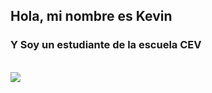 ## Hola, mi nombre es Kevin 
### Y Soy un estudiante de la escuela CEV 
<html>
<br>

<img src = "https://png.pngtree.com/png-vector/20210120/ourlarge/pngtree-geek-emoji-in-3d-png-image_2771058.png" wdith = "250px" style = "align-items: center;flex-direction: column; display: flex; position:relative; font-family: sans_serif">
</html>
